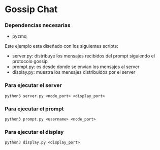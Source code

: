 # Gossip Chat

### Dependencias necesarias

- pyzmq

Este ejemplo esta diseñado con los siguientes scripts:

- server.py: distribuye los mensajes recibidos del prompt siguiendo el protocolo gossip
- prompt.py: es desde donde se envian los mensajes al server
- display.py: muestra los mensajes distribuidos por el server

### Para ejecutar el server

```
python3 server.py <node_port> <display_port>
```

### Para ejecutar el prompt

```
python3 prompt.py <username> <node_port>
```

### Para ejecutar el display

```
python3 display.py <display_port>
```
